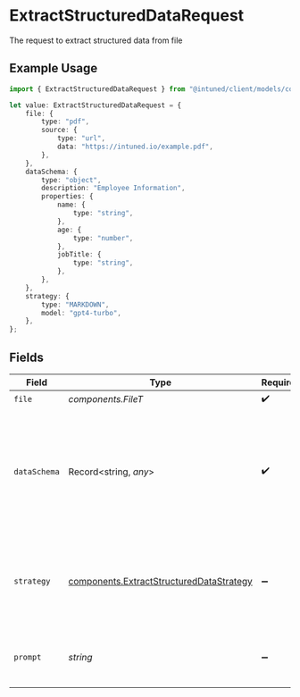 # ExtractStructuredDataRequest

The request to extract structured data from file

## Example Usage

```typescript
import { ExtractStructuredDataRequest } from "@intuned/client/models/components";

let value: ExtractStructuredDataRequest = {
    file: {
        type: "pdf",
        source: {
            type: "url",
            data: "https://intuned.io/example.pdf",
        },
    },
    dataSchema: {
        type: "object",
        description: "Employee Information",
        properties: {
            name: {
                type: "string",
            },
            age: {
                type: "number",
            },
            jobTitle: {
                type: "string",
            },
        },
    },
    strategy: {
        type: "MARKDOWN",
        model: "gpt4-turbo",
    },
};
```

## Fields

| Field                                                                                                                                                                                                                                   | Type                                                                                                                                                                                                                                    | Required                                                                                                                                                                                                                                | Description                                                                                                                                                                                                                             |
| --------------------------------------------------------------------------------------------------------------------------------------------------------------------------------------------------------------------------------------- | --------------------------------------------------------------------------------------------------------------------------------------------------------------------------------------------------------------------------------------- | --------------------------------------------------------------------------------------------------------------------------------------------------------------------------------------------------------------------------------------- | --------------------------------------------------------------------------------------------------------------------------------------------------------------------------------------------------------------------------------------- |
| `file`                                                                                                                                                                                                                                  | *components.FileT*                                                                                                                                                                                                                      | :heavy_check_mark:                                                                                                                                                                                                                      | N/A                                                                                                                                                                                                                                     |
| `dataSchema`                                                                                                                                                                                                                            | Record<string, *any*>                                                                                                                                                                                                                   | :heavy_check_mark:                                                                                                                                                                                                                      | The schema (in JSONSchema) to which the extracted data should conform to. [More about JSONSchema](https://json-schema.org/learn/getting-started-step-by-step)<br/><br/>[JSONSchema](https://json-schema.org/learn/getting-started-step-by-step) |
| `strategy`                                                                                                                                                                                                                              | [components.ExtractStructuredDataStrategy](../../models/components/extractstructureddatastrategy.md)                                                                                                                                    | :heavy_minus_sign:                                                                                                                                                                                                                      | The strategy to extract structured data from a file. Includes the model and type of extraction.                                                                                                                                         |
| `prompt`                                                                                                                                                                                                                                | *string*                                                                                                                                                                                                                                | :heavy_minus_sign:                                                                                                                                                                                                                      | Prompt given to the AI model to help with extraction.                                                                                                                                                                                   |